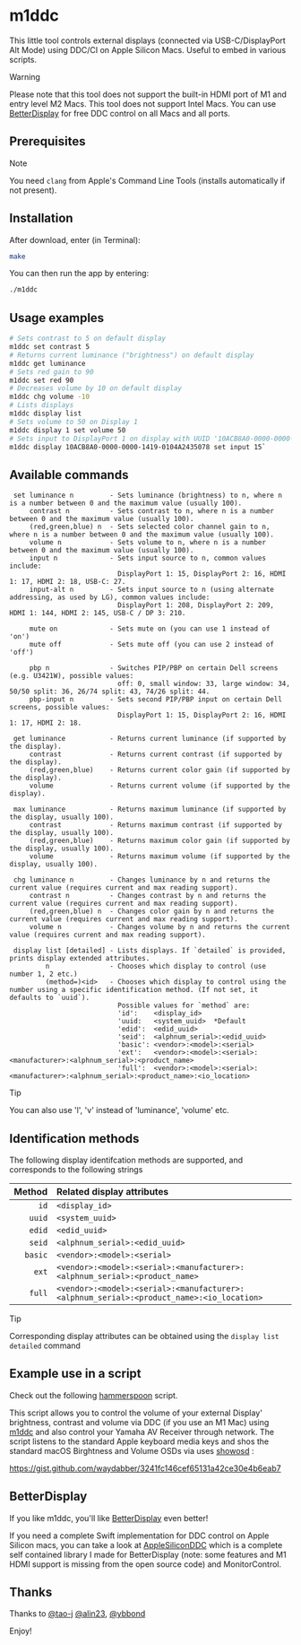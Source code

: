 # m1ddc

This little tool controls external displays (connected via USB-C/DisplayPort Alt Mode) using DDC/CI on Apple Silicon Macs. Useful to embed in various scripts.

> [!WARNING]
> Please note that this tool does not support the built-in HDMI port of M1 and entry level M2 Macs. This tool does not support Intel Macs. You can use [BetterDisplay](https://github.com/waydabber/BetterDisplay#readme) for free DDC control on all Macs and all ports.

## Prerequisites

> [!NOTE]
> You need `clang` from Apple's Command Line Tools (installs automatically if not present).

## Installation

After download, enter (in Terminal):
```bash
make
```

You can then run the app by entering:
```bash
./m1ddc
```

## Usage examples

```bash
# Sets contrast to 5 on default display
m1ddc set contrast 5
# Returns current luminance ("brightness") on default display
m1ddc get luminance
# Sets red gain to 90
m1ddc set red 90
# Decreases volume by 10 on default display
m1ddc chg volume -10
# Lists displays
m1ddc display list
# Sets volume to 50 on Display 1
m1ddc display 1 set volume 50
# Sets input to DisplayPort 1 on display with UUID '10ACB8A0-0000-0000-1419-0104A2435078'
m1ddc display 10ACB8A0-0000-0000-1419-0104A2435078 set input 15`
```

## Available commands

```shell
 set luminance n         - Sets luminance (brightness) to n, where n is a number between 0 and the maximum value (usually 100).
     contrast n          - Sets contrast to n, where n is a number between 0 and the maximum value (usually 100).
     (red,green,blue) n  - Sets selected color channel gain to n, where n is a number between 0 and the maximum value (usually 100).
     volume n            - Sets volume to n, where n is a number between 0 and the maximum value (usually 100).
     input n             - Sets input source to n, common values include:
                           DisplayPort 1: 15, DisplayPort 2: 16, HDMI 1: 17, HDMI 2: 18, USB-C: 27.
     input-alt n         - Sets input source to n (using alternate addressing, as used by LG), common values include:
                           DisplayPort 1: 208, DisplayPort 2: 209, HDMI 1: 144, HDMI 2: 145, USB-C / DP 3: 210.

     mute on             - Sets mute on (you can use 1 instead of 'on')
     mute off            - Sets mute off (you can use 2 instead of 'off')

     pbp n               - Switches PIP/PBP on certain Dell screens (e.g. U3421W), possible values:
                           off: 0, small window: 33, large window: 34, 50/50 split: 36, 26/74 split: 43, 74/26 split: 44.
     pbp-input n         - Sets second PIP/PBP input on certain Dell screens, possible values:
                           DisplayPort 1: 15, DisplayPort 2: 16, HDMI 1: 17, HDMI 2: 18.

 get luminance           - Returns current luminance (if supported by the display).
     contrast            - Returns current contrast (if supported by the display).
     (red,green,blue)    - Returns current color gain (if supported by the display).
     volume              - Returns current volume (if supported by the display).

 max luminance           - Returns maximum luminance (if supported by the display, usually 100).
     contrast            - Returns maximum contrast (if supported by the display, usually 100).
     (red,green,blue)    - Returns maximum color gain (if supported by the display, usually 100).
     volume              - Returns maximum volume (if supported by the display, usually 100).

 chg luminance n         - Changes luminance by n and returns the current value (requires current and max reading support).
     contrast n          - Changes contrast by n and returns the current value (requires current and max reading support).
     (red,green,blue) n  - Changes color gain by n and returns the current value (requires current and max reading support).
     volume n            - Changes volume by n and returns the current value (requires current and max reading support).

 display list [detailed] - Lists displays. If `detailed` is provided, prints display extended attributes.
         n               - Chooses which display to control (use number 1, 2 etc.)
         (method=)<id>   - Chooses which display to control using the number using a specific identification method. (If not set, it defaults to `uuid`).
                           Possible values for `method` are:
                           'id':    <display_id>
                           'uuid:   <system_uuid>  *Default
                           'edid':  <edid_uuid>
                           'seid':  <alphnum_serial>:<edid_uuid>
                           'basic': <vendor>:<model>:<serial>
                           'ext':   <vendor>:<model>:<serial>:<manufacturer>:<alphnum_serial>:<product_name>
                           'full':  <vendor>:<model>:<serial>:<manufacturer>:<alphnum_serial>:<product_name>:<io_location>
```

> [!TIP]
> You can also use 'l', 'v' instead of 'luminance', 'volume' etc.


## Identification methods

The following display identifcation methods are supported, and corresponds to the following strings

|Method|Related display attributes|
|--:|:--|
|`id`|`<display_id>`|
|`uuid`|`<system_uuid>`|
|`edid`|`<edid_uuid>`|
|`seid`|`<alphnum_serial>:<edid_uuid>`|
|`basic`|`<vendor>:<model>:<serial>`|
|`ext`|`<vendor>:<model>:<serial>:<manufacturer>:<alphnum_serial>:<product_name>`|
|`full`|`<vendor>:<model>:<serial>:<manufacturer>:<alphnum_serial>:<product_name>:<io_location>`|

> [!TIP]
> Corresponding display attributes can be obtained using the `display list detailed` command

## Example use in a script

Check out the following [hammerspoon](https://github.com/Hammerspoon/hammerspoon) script.

This script allows you to control the volume of your external Display' brightness, contrast and volume via DDC (if you use an M1 Mac) using [m1ddc](https://github.com/waydabber/m1ddc) and also control your Yamaha AV Receiver through network. The script listens to the standard Apple keyboard media keys and shos the standard macOS Birghtness and Volume OSDs via uses [showosd](https://github.com/waydabber/showosd) :

https://gist.github.com/waydabber/3241fc146cef65131a42ce30e4b6eab7

## BetterDisplay

If you like m1ddc, you'll like [BetterDisplay](https://betterdisplay.pro) even better!

If you need a complete Swift implementation for DDC control on Apple Silicon macs, you can take a look at [AppleSiliconDDC](https://github.com/waydabber/AppleSiliconDDC) which is a complete self contained library I made for BetterDisplay (note: some features and M1 HDMI support is missing from the open source code) and MonitorControl.

## Thanks

Thanks to [@tao-j](https://github.com/tao-j) [@alin23](https://github.com/alin23), [@ybbond](https://github.com/ybbond)

Enjoy!
